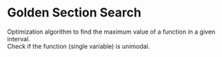 # Golden Section Search
Optimization algorithm to find the maximum value of a function in a given interval.  
Check if the function (single variable) is unimodal.  



